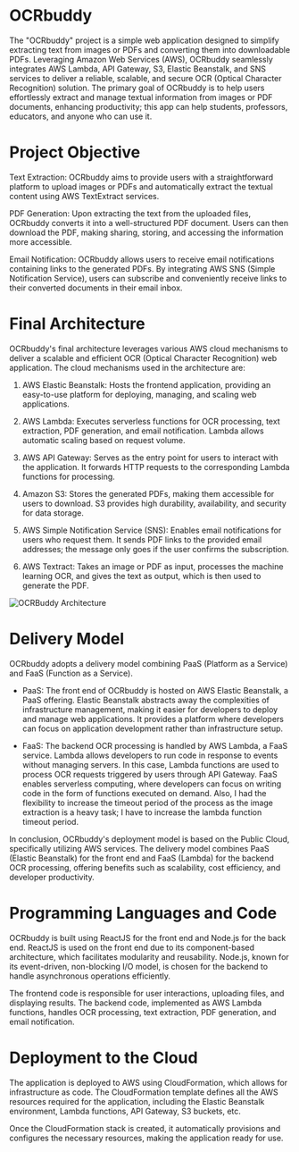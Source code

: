 # OCRbuddy
The "OCRbuddy" project is a simple web application designed to simplify extracting text from images or PDFs and converting them into downloadable PDFs. Leveraging Amazon Web Services (AWS), OCRbuddy seamlessly integrates AWS Lambda, API Gateway, S3, Elastic Beanstalk, and SNS services to deliver a reliable, scalable, and secure OCR (Optical Character Recognition) solution. The primary goal of OCRbuddy is to help users effortlessly extract and manage textual information from images or PDF documents, enhancing productivity; this app can help students, professors, educators, and anyone who can use it.

# Project Objective
Text Extraction: OCRbuddy aims to provide users with a straightforward platform to upload images or PDFs and automatically extract the textual content using AWS TextExtract services.

PDF Generation: Upon extracting the text from the uploaded files, OCRbuddy converts it into a well-structured PDF document. Users can then download the PDF, making sharing, storing, and accessing the information more accessible.

Email Notification: OCRbuddy allows users to receive email notifications containing links to the generated PDFs. By integrating AWS SNS (Simple Notification Service), users can subscribe and conveniently receive links to their converted documents in their email inbox.

# Final Architecture

OCRbuddy's final architecture leverages various AWS cloud mechanisms to deliver a scalable and efficient OCR (Optical Character Recognition) web application. The cloud mechanisms used in the architecture are:

1. AWS Elastic Beanstalk: Hosts the frontend application, providing an easy-to-use platform for deploying, managing, and scaling web applications.

2. AWS Lambda: Executes serverless functions for OCR processing, text extraction, PDF generation, and email notification. Lambda allows automatic scaling based on request volume.

3. AWS API Gateway: Serves as the entry point for users to interact with the application. It forwards HTTP requests to the corresponding Lambda functions for processing.

4. Amazon S3: Stores the generated PDFs, making them accessible for users to download. S3 provides high durability, availability, and security for data storage.

5. AWS Simple Notification Service (SNS): Enables email notifications for users who request them. It sends PDF links to the provided email addresses; the message only goes if the user confirms the subscription.

6. AWS Textract: Takes an image or PDF as input, processes the machine learning OCR, and gives the text as output, which is then used to generate the PDF.

![OCRBuddy Architecture](https://github.com/Fenil-Patelll/OCRbuddy/assets/58760354/fbcccfd0-9f4e-41da-92d4-2638f821ca58)

# Delivery Model


OCRbuddy adopts a delivery model combining PaaS (Platform as a Service) and FaaS (Function as a Service).

- PaaS: The front end of OCRbuddy is hosted on AWS Elastic Beanstalk, a PaaS offering. Elastic Beanstalk abstracts away the complexities of infrastructure management, making it easier for developers to deploy and manage web applications. It provides a platform where developers can focus on application development rather than infrastructure setup.

- FaaS: The backend OCR processing is handled by AWS Lambda, a FaaS service. Lambda allows developers to run code in response to events without managing servers. In this case, Lambda functions are used to process OCR requests triggered by users through API Gateway. FaaS enables serverless computing, where developers can focus on writing code in the form of functions executed on demand. Also, I had the flexibility to increase the timeout period of the process as the image extraction is a heavy task; I have to increase the lambda function timeout period.

In conclusion, OCRbuddy's deployment model is based on the Public Cloud, specifically utilizing AWS services. The delivery model combines PaaS (Elastic Beanstalk) for the front end and FaaS (Lambda) for the backend OCR processing, offering benefits such as scalability, cost efficiency, and developer productivity.

# Programming Languages and Code
OCRbuddy is built using ReactJS for the front end and Node.js for the back end. ReactJS is used on the front end due to its component-based architecture, which facilitates modularity and reusability. Node.js, known for its event-driven, non-blocking I/O model, is chosen for the backend to handle asynchronous operations efficiently.

The frontend code is responsible for user interactions, uploading files, and displaying results. The backend code, implemented as AWS Lambda functions, handles OCR processing, text extraction, PDF generation, and email notification.

# Deployment to the Cloud
The application is deployed to AWS using CloudFormation, which allows for infrastructure as code. The CloudFormation template defines all the AWS resources required for the application, including the Elastic Beanstalk environment, Lambda functions, API Gateway, S3 buckets, etc.

Once the CloudFormation stack is created, it automatically provisions and configures the necessary resources, making the application ready for use.

   
